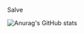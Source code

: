 Salve

<img src="https://camo.githubusercontent.com/b869991abc6bdc39f28103d4cbf3da0ea3f0af8428fc6ca3acc6ff19d2800752/68747470733a2f2f6769746875622d726561646d652d73746174732e76657263656c2e6170702f6170693f757365726e616d653d4c616c6c696e646f2673686f775f69636f6e733d74727565267468656d653d7261646963616c266c6f63616c653d70742d6272" alt="Anurag's GitHub stats" data-canonical-src="https://github-readme-stats.vercel.app/api?username=Lallindo&amp;show_icons=true&amp;theme=radical&amp;locale=pt-br" style="max-width: 100%;">

<!--
**lianzito/lianzito** is a ✨ _special_ ✨ repository because its `README.md` (this file) appears on your GitHub profile.

Here are some ideas to get you started:

- 🔭 I’m currently working on ...
- 🌱 I’m currently learning ...
- 👯 I’m looking to collaborate on ...
- 🤔 I’m looking for help with ...
- 💬 Ask me about ...
- 📫 How to reach me: ...
- 😄 Pronouns: ...
- ⚡ Fun fact: ...
-->

